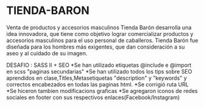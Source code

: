 # TIENDA-BARON
Venta de productos y accesorios masculinos 
Tienda Barón desarrolla una idea innovadora, que tiene como objetivo lograr comercializar productos y accesorios masculinos para el uso personal de caballeros. 
Tienda Barón fue diseñada para los hombres más exigentes, que dan consideración a su aseo y al cuidado de su imagen.

DESAFIO : SASS II + SEO
*Se han utilizado etiquetas @include e @import en scss "paginas secundarias"
*Se han utilizado todos los tips sobre SEO aprendidos en clase,Titles,Metasetiquetas "description" y "keywords" y correctos encabezados en todas las paginas html.
*Se corrigió ruta URL
*Se hiceron tambien modificacions graficas
*Se agregaron iconos de redes sociales en footer con sus respectivos enlaces(Facebook/Instagram)

